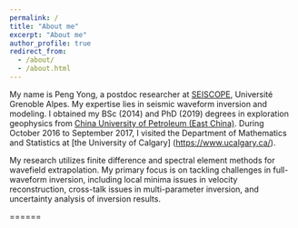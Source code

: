 ```yaml
---
permalink: /
title: "About me"
excerpt: "About me"
author_profile: true
redirect_from: 
  - /about/
  - /about.html
---
```

My name is Peng Yong, a postdoc researcher at [SEISCOPE](https://seiscope2.osug.fr/), Université Grenoble Alpes. 
My expertise lies in seismic waveform inversion and modeling. I obtained my BSc (2014) and PhD (2019) degrees in 
exploration geophysics from [China University of Petroleum (East China)](https://www.upc.edu.cn/). 
During October 2016 to September 2017, I visited the Department of Mathematics and Statistics at [the University of Calgary]
(https://www.ucalgary.ca/).
  

My research utilizes finite difference and spectral element methods for wavefield extrapolation. 
My primary focus is on tackling challenges in full-waveform inversion, including local minima issues in velocity 
reconstruction, cross-talk issues in multi-parameter inversion, and uncertainty analysis of inversion results.


======
 

 
